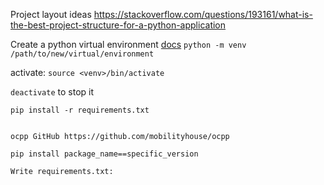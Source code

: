 
Project layout ideas 
https://stackoverflow.com/questions/193161/what-is-the-best-project-structure-for-a-python-application

Create a python virtual environment [docs](https://docs.python.org/3/library/venv.html)
`python -m venv /path/to/new/virtual/environment`

activate:
`source <venv>/bin/activate`

`deactivate` to stop it

`pip install -r requirements.txt`

~~~~~~~~~~~~~~~~~~~~~~~~~~~~~~~~~~~

ocpp GitHub https://github.com/mobilityhouse/ocpp

pip install package_name==specific_version

Write requirements.txt: 
